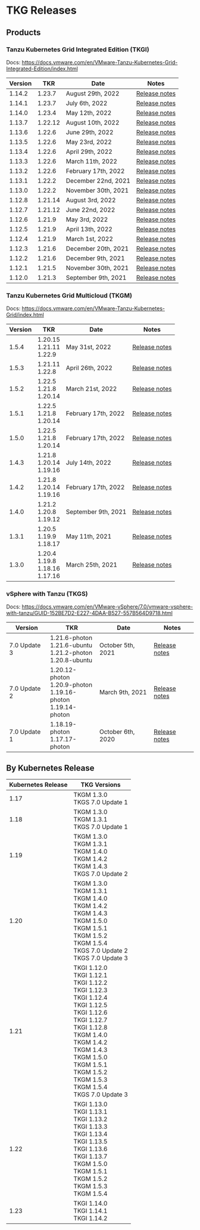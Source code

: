 # TKG Releases

## Products

### Tanzu Kubernetes Grid Integrated Edition (TKGI)
Docs: https://docs.vmware.com/en/VMware-Tanzu-Kubernetes-Grid-Integrated-Edition/index.html

|Version|TKR|Date|Notes|
|-------|---|----|-----|
|1.14.2|1.23.7<br />|August 29th, 2022|[Release notes](https://docs.vmware.com/en/VMware-Tanzu-Kubernetes-Grid-Integrated-Edition/1.14/tkgi/GUID-release-notes.html#1-14-2)|
|1.14.1|1.23.7<br />|July 6th, 2022|[Release notes](https://docs.vmware.com/en/VMware-Tanzu-Kubernetes-Grid-Integrated-Edition/1.14/tkgi/GUID-release-notes.html#tkgi-v1141-12)|
|1.14.0|1.23.4<br />|May 12th, 2022|[Release notes](https://docs.vmware.com/en/VMware-Tanzu-Kubernetes-Grid-Integrated-Edition/1.14/tkgi/GUID-release-notes.html#tkgi-v1140-24)|
|1.13.7|1.22.12<br />|August 10th, 2022|[Release notes](https://docs.pivotal.io/tkgi/1-13/release-notes.html#1-13-7)|
|1.13.6|1.22.6<br />|June 29th, 2022|[Release notes](https://docs.pivotal.io/tkgi/1-13/release-notes.html#1-13-6)|
|1.13.5|1.22.6<br />|May 23rd, 2022|[Release notes](https://docs.pivotal.io/tkgi/1-13/release-notes.html#1-13-5)|
|1.13.4|1.22.6<br />|April 29th, 2022|[Release notes](https://docs.pivotal.io/tkgi/1-13/release-notes.html#1-13-4)|
|1.13.3|1.22.6<br />|March 11th, 2022|[Release notes](https://docs.pivotal.io/tkgi/1-13/release-notes.html#1-13-3)|
|1.13.2|1.22.6<br />|February 17th, 2022|[Release notes](https://docs.pivotal.io/tkgi/1-13/release-notes.html#1-13-2)|
|1.13.1|1.22.2<br />|December 22nd, 2021|[Release notes](https://docs.pivotal.io/tkgi/1-13/release-notes.html#1-13-1)|
|1.13.0|1.22.2<br />|November 30th, 2021|[Release notes](https://docs.pivotal.io/tkgi/1-13/release-notes.html#1-13-0)|
|1.12.8|1.21.14<br />|August 3rd, 2022|[Release notes](https://docs.pivotal.io/tkgi/1-12/release-notes.html#1-12-8)|
|1.12.7|1.21.12<br />|June 22nd, 2022|[Release notes](https://docs.pivotal.io/tkgi/1-12/release-notes.html#1-12-7)|
|1.12.6|1.21.9<br />|May 3rd, 2022|[Release notes](https://docs.pivotal.io/tkgi/1-12/release-notes.html#1-12-6)|
|1.12.5|1.21.9<br />|April 13th, 2022|[Release notes](https://docs.pivotal.io/tkgi/1-12/release-notes.html#1-12-5)|
|1.12.4|1.21.9<br />|March 1st, 2022|[Release notes](https://docs.pivotal.io/tkgi/1-12/release-notes.html#1-12-4)|
|1.12.3|1.21.6<br />|December 20th, 2021|[Release notes](https://docs.pivotal.io/tkgi/1-12/release-notes.html#1-12-6)|
|1.12.2|1.21.6<br />|December 9th, 2021|[Release notes](https://docs.pivotal.io/tkgi/1-12/release-notes.html#1-12-2)|
|1.12.1|1.21.5<br />|November 30th, 2021|[Release notes](https://docs.pivotal.io/tkgi/1-12/release-notes.html#1-12-1)|
|1.12.0|1.21.3<br />|September 9th, 2021|[Release notes](https://docs.pivotal.io/tkgi/1-12/release-notes.html#1-12-0)|

### Tanzu Kubernetes Grid Multicloud (TKGM)
Docs: https://docs.vmware.com/en/VMware-Tanzu-Kubernetes-Grid/index.html

|Version|TKR|Date|Notes|
|-------|---|----|-----|
|1.5.4|1.20.15<br />1.21.11<br />1.22.9<br />|May 31st, 2022|[Release notes](https://docs.vmware.com/en/VMware-Tanzu-Kubernetes-Grid/1.5/vmware-tanzu-kubernetes-grid-15/GUID-release-notes.html)|
|1.5.3|1.21.11<br />1.22.8<br />|April 26th, 2022|[Release notes](https://docs.vmware.com/en/VMware-Tanzu-Kubernetes-Grid/1.5/vmware-tanzu-kubernetes-grid-15/GUID-release-notes.html)|
|1.5.2|1.22.5<br />1.21.8<br />1.20.14<br />|March 21st, 2022|[Release notes](https://docs.vmware.com/en/VMware-Tanzu-Kubernetes-Grid/1.5/vmware-tanzu-kubernetes-grid-15/GUID-release-notes.html)|
|1.5.1|1.22.5<br />1.21.8<br />1.20.14<br />|February 17th, 2022|[Release notes](https://docs.vmware.com/en/VMware-Tanzu-Kubernetes-Grid/1.5/vmware-tanzu-kubernetes-grid-15/GUID-release-notes.html)|
|1.5.0|1.22.5<br />1.21.8<br />1.20.14<br />|February 17th, 2022|[Release notes](https://docs.vmware.com/en/VMware-Tanzu-Kubernetes-Grid/1.5/vmware-tanzu-kubernetes-grid-15/GUID-release-notes.html)|
|1.4.3|1.21.8<br />1.20.14<br />1.19.16<br />|July 14th, 2022|[Release notes](https://docs.vmware.com/en/VMware-Tanzu-Kubernetes-Grid/1.4.3/rn/vmware-tanzu-kubernetes-grid-143-release-notes/index.html)|
|1.4.2|1.21.8<br />1.20.14<br />1.19.16<br />|February 17th, 2022|[Release notes](https://docs.vmware.com/en/VMware-Tanzu-Kubernetes-Grid/1.4.2/rn/vmware-tanzu-kubernetes-grid-142-release-notes/index.html)|
|1.4.0|1.21.2<br />1.20.8<br />1.19.12<br />|September 9th, 2021|[Release notes](https://docs.vmware.com/en/VMware-Tanzu-Kubernetes-Grid/1.4/rn/VMware-Tanzu-Kubernetes-Grid-14-Release-Notes.html)|
|1.3.1|1.20.5<br />1.19.9<br />1.18.17<br />|May 11th, 2021|[Release notes](https://docs.vmware.com/en/VMware-Tanzu-Kubernetes-Grid/1.3.1/rn/VMware-Tanzu-Kubernetes-Grid-131-Release-Notes.html)|
|1.3.0|1.20.4<br />1.19.8<br />1.18.16<br />1.17.16<br />|March 25th, 2021|[Release notes](https://docs.vmware.com/en/VMware-Tanzu-Kubernetes-Grid/1.3/rn/VMware-Tanzu-Kubernetes-Grid-13-Release-Notes.html)|

### vSphere with Tanzu (TKGS)
Docs: https://docs.vmware.com/en/VMware-vSphere/7.0/vmware-vsphere-with-tanzu/GUID-152BE7D2-E227-4DAA-B527-557B564D9718.html

|Version|TKR|Date|Notes|
|-------|---|----|-----|
|7.0 Update 3|1.21.6-photon<br />1.21.6-ubuntu<br />1.21.2-photon<br />1.20.8-ubuntu<br />|October 5th, 2021|[Release notes](https://docs.vmware.com/en/VMware-Tanzu-Kubernetes-releases/services/rn/vmware-tanzu-kubernetes-releases-release-notes/index.html#compatibility-for-vmware-tanzu-kubernetes-releases)|
|7.0 Update 2|1.20.12-photon<br />1.20.9-photon<br />1.19.16-photon<br />1.19.14-photon<br />|March 9th, 2021|[Release notes](https://docs.vmware.com/en/VMware-Tanzu-Kubernetes-releases/services/rn/vmware-tanzu-kubernetes-releases-release-notes/index.html#compatibility-for-vmware-tanzu-kubernetes-releases)|
|7.0 Update 1|1.18.19-photon<br />1.17.17-photon<br />|October 6th, 2020|[Release notes](https://docs.vmware.com/en/VMware-Tanzu-Kubernetes-releases/services/rn/vmware-tanzu-kubernetes-releases-release-notes/index.html#compatibility-for-vmware-tanzu-kubernetes-releases)|


## By Kubernetes Release
|Kubernetes Release|TKG Versions|
|------------------|------------|
|1.17|TKGM 1.3.0<br />TKGS 7.0 Update 1<br />|
|1.18|TKGM 1.3.0<br />TKGM 1.3.1<br />TKGS 7.0 Update 1<br />|
|1.19|TKGM 1.3.0<br />TKGM 1.3.1<br />TKGM 1.4.0<br />TKGM 1.4.2<br />TKGM 1.4.3<br />TKGS 7.0 Update 2<br />|
|1.20|TKGM 1.3.0<br />TKGM 1.3.1<br />TKGM 1.4.0<br />TKGM 1.4.2<br />TKGM 1.4.3<br />TKGM 1.5.0<br />TKGM 1.5.1<br />TKGM 1.5.2<br />TKGM 1.5.4<br />TKGS 7.0 Update 2<br />TKGS 7.0 Update 3<br />|
|1.21|TKGI 1.12.0<br />TKGI 1.12.1<br />TKGI 1.12.2<br />TKGI 1.12.3<br />TKGI 1.12.4<br />TKGI 1.12.5<br />TKGI 1.12.6<br />TKGI 1.12.7<br />TKGI 1.12.8<br />TKGM 1.4.0<br />TKGM 1.4.2<br />TKGM 1.4.3<br />TKGM 1.5.0<br />TKGM 1.5.1<br />TKGM 1.5.2<br />TKGM 1.5.3<br />TKGM 1.5.4<br />TKGS 7.0 Update 3<br />|
|1.22|TKGI 1.13.0<br />TKGI 1.13.1<br />TKGI 1.13.2<br />TKGI 1.13.3<br />TKGI 1.13.4<br />TKGI 1.13.5<br />TKGI 1.13.6<br />TKGI 1.13.7<br />TKGM 1.5.0<br />TKGM 1.5.1<br />TKGM 1.5.2<br />TKGM 1.5.3<br />TKGM 1.5.4<br />|
|1.23|TKGI 1.14.0<br />TKGI 1.14.1<br />TKGI 1.14.2<br />|
